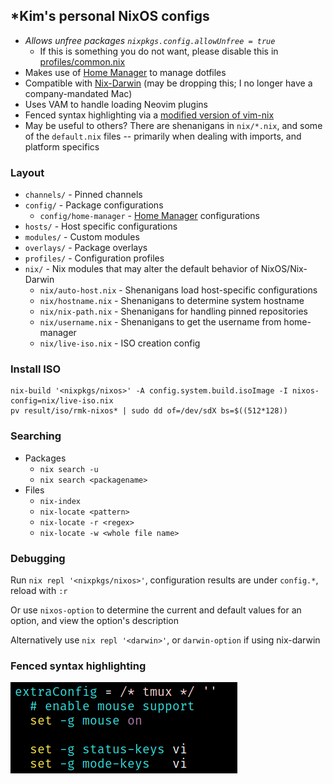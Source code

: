 ## *Kim's personal NixOS configs

- *Allows unfree packages `nixpkgs.config.allowUnfree = true`*
  - If this is something you do not want, please disable this in [profiles/common.nix](./profiles/common.nix)
- Makes use of [Home Manager](https://github.com/rycee/home-manager) to manage
  dotfiles
- Compatible with [Nix-Darwin](https://github.com/LnL7/nix-darwin) (may be
  dropping this; I no longer have a company-mandated Mac)
- Uses VAM to handle loading Neovim plugins
- Fenced syntax highlighting via a [modified version of vim-nix](https://github.com/rummik/vim-nix/tree/language-fencing)
- May be useful to others?  There are shenanigans in `nix/*.nix`, and
  some of the `default.nix` files -- primarily when dealing with imports, and
  platform specifics


### Layout
- `channels/` - Pinned channels
- `config/` - Package configurations
  - `config/home-manager` - [Home Manager](https://github.com/rycee/home-manager) configurations
- `hosts/` - Host specific configurations
- `modules/` - Custom modules
- `overlays/` - Package overlays
- `profiles/` - Configuration profiles
- `nix/` - Nix modules that may alter the default behavior of NixOS/Nix-Darwin
  - `nix/auto-host.nix` - Shenanigans load host-specific configurations
  - `nix/hostname.nix` - Shenanigans to determine system hostname
  - `nix/nix-path.nix` - Shenanigans for handling pinned repositories
  - `nix/username.nix` - Shenanigans to get the username from home-manager
  - `nix/live-iso.nix` - ISO creation config

### Install ISO
```
nix-build '<nixpkgs/nixos>' -A config.system.build.isoImage -I nixos-config=nix/live-iso.nix
pv result/iso/rmk-nixos* | sudo dd of=/dev/sdX bs=$((512*128))
```

### Searching
- Packages
  - `nix search -u`
  - `nix search <packagename>`
- Files
  - `nix-index`
  - `nix-locate <pattern>`
  - `nix-locate -r <regex>`
  - `nix-locate -w <whole file name>`


### Debugging
Run `nix repl '<nixpkgs/nixos>'`, configuration results are under `config.*`,
reload with `:r`

Or use `nixos-option` to determine the current and default values for an option,
and view the option's description

Alternatively use `nix repl '<darwin>'`, or `darwin-option` if using nix-darwin


### Fenced syntax highlighting

![Tmux syntax highlighting in Vim](screenshots/tmux.png)

